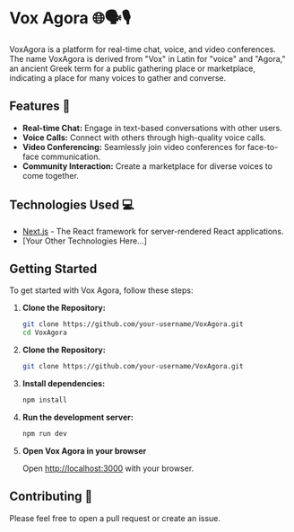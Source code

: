 # Vox Agora 🌐🗣️🎙️

VoxAgora is a platform for real-time chat, voice, and video conferences. The name VoxAgora is derived from "Vox" in Latin for "voice" and "Agora," an ancient Greek term for a public gathering place or marketplace, indicating a place for many voices to gather and converse.

## Features 🚀

- **Real-time Chat:** Engage in text-based conversations with other users.
- **Voice Calls:** Connect with others through high-quality voice calls.
- **Video Conferencing:** Seamlessly join video conferences for face-to-face communication.
- **Community Interaction:** Create a marketplace for diverse voices to come together.

## Technologies Used 💻

- [Next.js](https://nextjs.org/) - The React framework for server-rendered React applications.
- [Your Other Technologies Here...]

## Getting Started

To get started with Vox Agora, follow these steps:

1. **Clone the Repository:**

    ```bash
    git clone https://github.com/your-username/VoxAgora.git
    cd VoxAgora

2. **Clone the Repository:**

    ```bash
    git clone https://github.com/your-username/VoxAgora.git

3. **Install dependencies:**

    ```bash
    npm install

4. **Run the development server:**

    ```bash
    npm run dev


5. **Open Vox Agora in your browser**

    Open [http://localhost:3000](http://localhost:3000) with your browser.

## Contributing 🤝

Please feel free to open a pull request or create an issue.
